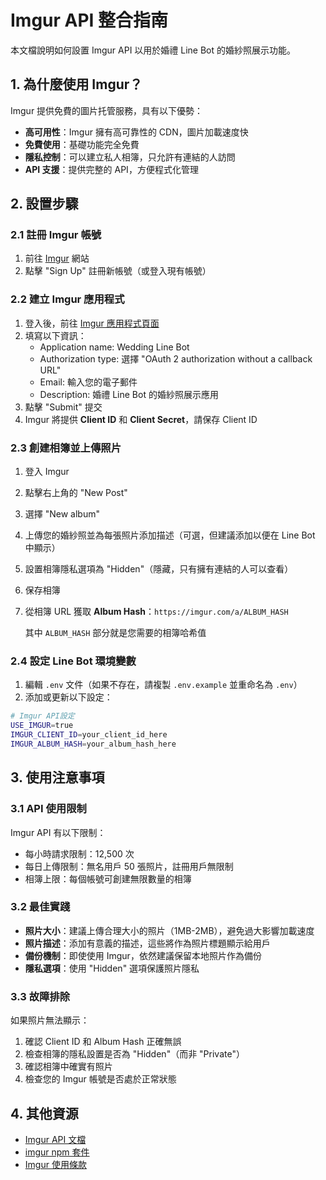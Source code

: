 # Imgur API 整合指南

本文檔說明如何設置 Imgur API 以用於婚禮 Line Bot 的婚紗照展示功能。

## 1. 為什麼使用 Imgur？

Imgur 提供免費的圖片托管服務，具有以下優勢：

- **高可用性**：Imgur 擁有高可靠性的 CDN，圖片加載速度快
- **免費使用**：基礎功能完全免費
- **隱私控制**：可以建立私人相簿，只允許有連結的人訪問
- **API 支援**：提供完整的 API，方便程式化管理

## 2. 設置步驟

### 2.1 註冊 Imgur 帳號

1. 前往 [Imgur](https://imgur.com/) 網站
2. 點擊 "Sign Up" 註冊新帳號（或登入現有帳號）

### 2.2 建立 Imgur 應用程式

1. 登入後，前往 [Imgur 應用程式頁面](https://api.imgur.com/oauth2/addclient)
2. 填寫以下資訊：
   - Application name: Wedding Line Bot
   - Authorization type: 選擇 "OAuth 2 authorization without a callback URL"
   - Email: 輸入您的電子郵件
   - Description: 婚禮 Line Bot 的婚紗照展示應用
3. 點擊 "Submit" 提交
4. Imgur 將提供 **Client ID** 和 **Client Secret**，請保存 Client ID

### 2.3 創建相簿並上傳照片

1. 登入 Imgur
2. 點擊右上角的 "New Post"
3. 選擇 "New album"
4. 上傳您的婚紗照並為每張照片添加描述（可選，但建議添加以便在 Line Bot 中顯示）
5. 設置相簿隱私選項為 "Hidden"（隱藏，只有擁有連結的人可以查看）
6. 保存相簿
7. 從相簿 URL 獲取 **Album Hash**：`https://imgur.com/a/ALBUM_HASH`
   
   其中 `ALBUM_HASH` 部分就是您需要的相簿哈希值

### 2.4 設定 Line Bot 環境變數

1. 編輯 `.env` 文件（如果不存在，請複製 `.env.example` 並重命名為 `.env`）
2. 添加或更新以下設定：

```bash
# Imgur API設定
USE_IMGUR=true
IMGUR_CLIENT_ID=your_client_id_here
IMGUR_ALBUM_HASH=your_album_hash_here
```

## 3. 使用注意事項

### 3.1 API 使用限制

Imgur API 有以下限制：

- 每小時請求限制：12,500 次
- 每日上傳限制：無名用戶 50 張照片，註冊用戶無限制
- 相簿上限：每個帳號可創建無限數量的相簿

### 3.2 最佳實踐

- **照片大小**：建議上傳合理大小的照片（1MB-2MB），避免過大影響加載速度
- **照片描述**：添加有意義的描述，這些將作為照片標題顯示給用戶
- **備份機制**：即使使用 Imgur，依然建議保留本地照片作為備份
- **隱私選項**：使用 "Hidden" 選項保護照片隱私

### 3.3 故障排除

如果照片無法顯示：

1. 確認 Client ID 和 Album Hash 正確無誤
2. 檢查相簿的隱私設置是否為 "Hidden"（而非 "Private"）
3. 確認相簿中確實有照片
4. 檢查您的 Imgur 帳號是否處於正常狀態

## 4. 其他資源

- [Imgur API 文檔](https://apidocs.imgur.com/)
- [imgur npm 套件](https://www.npmjs.com/package/imgur)
- [Imgur 使用條款](https://imgur.com/tos) 